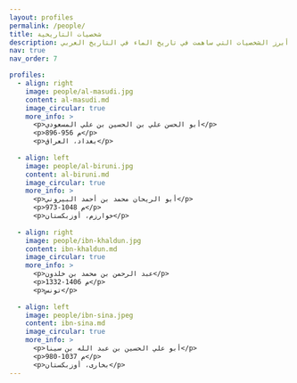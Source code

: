 ```yaml
---
layout: profiles
permalink: /people/
title: شخصيات التاريخية
description: أبرز الشخصيات التي ساهمت في تاريخ الماء في التاريخ العربي
nav: true
nav_order: 7

profiles:
  - align: right
    image: people/al-masudi.jpg
    content: al-masudi.md
    image_circular: true
    more_info: >
      <p>أبو الحسن علي بن الحسين بن علي المسعودي</p>
      <p>896-956 م</p>
      <p>بغداد، العراق</p>
  
  - align: left
    image: people/al-biruni.jpg
    content: al-biruni.md
    image_circular: true
    more_info: >
      <p>أبو الريحان محمد بن أحمد البيروني</p>
      <p>973-1048 م</p>
      <p>خوارزم، أوزبكستان</p>
  
  - align: right
    image: people/ibn-khaldun.jpg
    content: ibn-khaldun.md
    image_circular: true
    more_info: >
      <p>عبد الرحمن بن محمد بن خلدون</p>
      <p>1332-1406 م</p>
      <p>تونس</p>
  
  - align: left
    image: people/ibn-sina.jpeg
    content: ibn-sina.md
    image_circular: true
    more_info: >
      <p>أبو علي الحسين بن عبد الله بن سينا</p>
      <p>980-1037 م</p>
      <p>بخارى، أوزبكستان</p>
---
```

